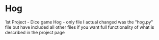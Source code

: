 # Hog
1st Project - Dice game Hog - only file I actual changed was the "hog.py" file but have included all other files if you want full functionality of what is described in the project page
